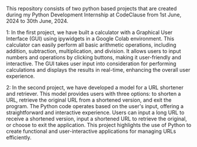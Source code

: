 This repository consists of two python based projects that are created during my Python Development Internship at CodeClause from 1st June, 2024 to 30th June, 2024.

1: In the first project, we have built a calculator with a Graphical User Interface (GUI) using ipywidgets in a Google Colab environment. This calculator can easily perform all basic arithmetic operations, including addition, subtraction, multiplication, and division. It allows users to input numbers and operations by clicking buttons, making it user-friendly and interactive. The GUI takes user input into consideration for performing calculations and displays the results in real-time, enhancing the overall user experience. 

2: In the second project, we have developed a model for a URL shortener and retriever. This model provides users with three options: to shorten a URL, retrieve the original URL from a shortened version, and exit the program. The Python code operates based on the user's input, offering a straightforward and interactive experience. Users can input a long URL to receive a shortened version, input a shortened URL to retrieve the original, or choose to exit the application. This project highlights the use of Python to create functional and user-interactive applications for managing URLs efficiently.
